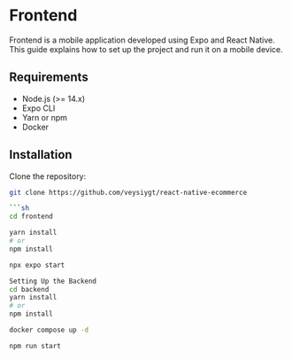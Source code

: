 # Frontend

Frontend is a mobile application developed using Expo and React Native. This guide explains how to set up the project and run it on a mobile device.

## Requirements

- Node.js (>= 14.x)
- Expo CLI
- Yarn or npm
- Docker

## Installation

Clone the repository:

```sh
git clone https://github.com/veysiygt/react-native-ecommerce

```sh
cd frontend

yarn install
# or
npm install

npx expo start

Setting Up the Backend
cd backend
yarn install
# or
npm install

docker compose up -d

npm run start
